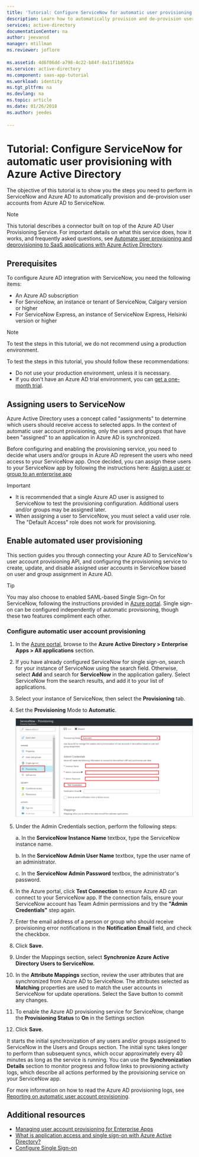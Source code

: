 ```yaml
---
title: 'Tutorial: Configure ServiceNow for automatic user provisioning with Azure Active Directory | Microsoft Docs'
description: Learn how to automatically provision and de-provision user accounts from Azure AD to ServiceNow.
services: active-directory
documentationCenter: na
author: jeevansd
manager: mtillman
ms.reviewer: joflore

ms.assetid: 4d6f06dd-a798-4c22-b84f-8a11f1b8592a
ms.service: active-directory
ms.component: saas-app-tutorial
ms.workload: identity
ms.tgt_pltfrm: na
ms.devlang: na
ms.topic: article
ms.date: 01/26/2018
ms.author: jeedes

---
```

# Tutorial: Configure ServiceNow for automatic user provisioning with Azure Active Directory

The objective of this tutorial is to show you the steps you need to perform in ServiceNow and Azure AD to automatically provision and de-provision user accounts from Azure AD to ServiceNow.

> [!NOTE]
> This tutorial describes a connector built on top of the Azure AD User Provisioning Service. For important details on what this service does, how it works, and frequently asked questions, see [Automate user provisioning and deprovisioning to SaaS applications with Azure Active Directory](./../active-directory-saas-app-provisioning.md).

## Prerequisites

To configure Azure AD integration with ServiceNow, you need the following items:

- An Azure AD subscription
- For ServiceNow, an instance or tenant of ServiceNow, Calgary version or higher
- For ServiceNow Express, an instance of ServiceNow Express, Helsinki version or higher

> [!NOTE]
> To test the steps in this tutorial, we do not recommend using a production environment.

To test the steps in this tutorial, you should follow these recommendations:

- Do not use your production environment, unless it is necessary.
- If you don't have an Azure AD trial environment, you can [get a one-month trial](https://azure.microsoft.com/pricing/free-trial/).


## Assigning users to ServiceNow

Azure Active Directory uses a concept called "assignments" to determine which users should receive access to selected apps. In the context of automatic user account provisioning, only the users and groups that have been "assigned" to an application in Azure AD is synchronized.

Before configuring and enabling the provisioning service, you need to decide what users and/or groups in Azure AD represent the users who need access to your ServiceNow app. Once decided, you can assign these users to your ServiceNow app by following the instructions here:
[Assign a user or group to an enterprise app](https://docs.microsoft.com/azure/active-directory/active-directory-coreapps-assign-user-azure-portal)


> [!IMPORTANT]
>*   It is recommended that a single Azure AD user is assigned to ServiceNow to test the provisioning configuration. Additional users and/or groups may be assigned later.
>*   When assigning a user to ServiceNow, you must select a valid user role. The "Default Access" role does not work for provisioning.

## Enable automated user provisioning

This section guides you through connecting your Azure AD to ServiceNow's user account provisioning API, and configuring the provisioning service to create, update, and disable assigned user accounts in ServiceNow based on user and group assignment in Azure AD.

> [!TIP]
>You may also choose to enabled SAML-based Single Sign-On for ServiceNow, following the instructions provided in [Azure portal](https://portal.azure.com). Single sign-on can be configured independently of automatic provisioning, though these two features compliment each other.

### Configure automatic user account provisioning

1. In the [Azure portal](https://portal.azure.com), browse to the **Azure Active Directory > Enterprise Apps > All applications** section.

2. If you have already configured ServiceNow for single sign-on, search for your instance of ServiceNow using the search field. Otherwise, select **Add** and search for **ServiceNow** in the application gallery. Select ServiceNow from the search results, and add it to your list of applications.

3. Select your instance of ServiceNow, then select the **Provisioning** tab.

4. Set the **Provisioning** Mode to **Automatic**. 

    ![provisioning](./media/servicenow-provisioning-tutorial/provisioning.png)

5. Under the Admin Credentials section, perform the following steps:
   
    a. In the **ServiceNow Instance Name** textbox, type the ServiceNow instance name.

    b. In the **ServiceNow Admin User Name** textbox, type the user name of an administrator.

    c. In the **ServiceNow Admin Password** textbox, the administrator's password.

6. In the Azure portal, click **Test Connection** to ensure Azure AD can connect to your ServiceNow app. If the connection fails, ensure your ServiceNow account has Team Admin permissions and try the **"Admin Credentials"** step again.

7. Enter the email address of a person or group who should receive provisioning error notifications in the **Notification Email** field, and check the checkbox.

8. Click **Save.**

9. Under the Mappings section, select **Synchronize Azure Active Directory Users to ServiceNow.**

10. In the **Attribute Mappings** section, review the user attributes that are synchronized from Azure AD to ServiceNow. The attributes selected as **Matching** properties are used to match the user accounts in ServiceNow for update operations. Select the Save button to commit any changes.

11. To enable the Azure AD provisioning service for ServiceNow, change the **Provisioning Status** to **On** in the Settings section

12. Click **Save.**

It starts the initial synchronization of any users and/or groups assigned to ServiceNow in the Users and Groups section. The initial sync takes longer to perform than subsequent syncs, which occur approximately every 40 minutes as long as the service is running. You can use the **Synchronization Details** section to monitor progress and follow links to provisioning activity logs, which describe all actions performed by the provisioning service on your ServiceNow app.

For more information on how to read the Azure AD provisioning logs, see [Reporting on automatic user account provisioning](../active-directory-saas-provisioning-reporting.md).

## Additional resources

* [Managing user account provisioning for Enterprise Apps](tutorial-list.md)
* [What is application access and single sign-on with Azure Active Directory?](../manage-apps/what-is-single-sign-on.md)
* [Configure Single Sign-on](servicenow-tutorial.md)


